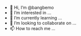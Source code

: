 - 👋 Hi, I’m @bangbemo
- 👀 I’m interested in ...
- 🌱 I’m currently learning ...
- 💞️ I’m looking to collaborate on ...
- 📫 How to reach me ...

<!---
bangbemo/bangbemo is a ✨ special ✨ repository because its `README.md` (this file) appears on your GitHub profile.
You can click the Preview link to take a look at your changes.
--->
